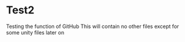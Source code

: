 # Test2
Testing the function of GitHub
This will contain no other files except for some unity files later on
